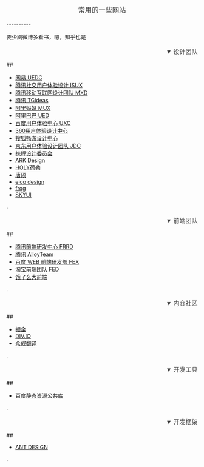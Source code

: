 
<p align="center" style="font-family: 微软雅黑;font-size: 18px;color: #3e3e3e;">常用的一些网站</p>
----------

要少刷微博多看书，嗯，知乎也是



<p align="right" style="font-family: 微软雅黑;font-size: 16px;color: #3e3e3e;"> ▼ 设计团队</p>
##

- [网易 UEDC](http://uedc.163.com/) 
- [腾讯社交用户体验设计 ISUX](https://isux.tencent.com/)
- [腾讯移动互联网设计团队 MXD](http://mxd.tencent.com/)
- [腾讯 TGideas](http://tgideas.qq.com/)
- [阿里妈妈 MUX](http://mux.alimama.com/)
- [阿里巴巴 UED](http://www.aliued.cn/)
- [百度用户体验中心 UXC](http://mux.baidu.com/)
- [360用户体验设计中心](http://uxc.360.cn/)
- [搜狐畅游设计中心](http://vc.changyou.com/)
- [京东用户体验设计团队 JDC](http://jdc.jd.com/)
- [携程设计委员会](http://ued.ctrip.com/blog/)
- [ARK Design](http://www.arkdesign.cn/)
- [HOLY荷勒](http://www.inholy.com/)
- [唐硕](http://www.tangux.com/)
- [eico design](http://eicodesign.com/)
- [frog](http://www.frogdesign.cn/)
- [SKYUI](http://www.skyui.com/)

.

<p align="right" style="font-family: 微软雅黑;font-size: 16px;color: #3e3e3e;"> ▼ 前端团队</p>
##

- [腾讯前端研发中心 FRRD](http://qqfe.org/)
- [腾讯 AlloyTeam](http://www.alloyteam.com/)
- [百度 WEB 前端研发部 FEX](http://fex.baidu.com/) 
- [淘宝前端团队 FED](http://taobaofed.org/)
- [饿了么大前端](https://fe.ele.me/)

.

<p align="right" style="font-family: 微软雅黑;font-size: 16px;color: #3e3e3e;"> ▼ 内容社区</p>
##

- [掘金](https://gold.xitu.io/)
- [DIV.IO](http://div.io)
- [众成翻译](http://www.zcfy.cc/)

.

<p align="right" style="font-family: 微软雅黑;font-size: 16px;color: #3e3e3e;"> ▼ 开发工具</p>
##

- [百度静态资源公共库](http://cdn.code.baidu.com/)

.

<p align="right" style="font-family: 微软雅黑;font-size: 16px;color: #3e3e3e;"> ▼ 开发框架</p>
##

- [ANT DESIGN](https://ant.design/)

.